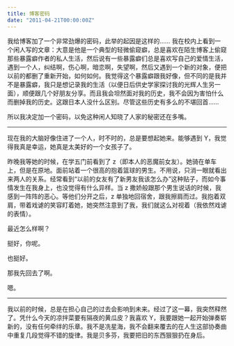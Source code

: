 ```yaml
---
title: 博客密码
date: "2011-04-21T00:00:00Z"
---
```


我给博客加了一个非常劲爆的密码，此举的起因是这样的…… 我在校内上看到一个闲人写的文章：大意是他是一个典型的轻微偷窥癖，总是喜欢在陌生博客上偷窥那些暴露癖作者的私人生活，然后说有一些暴露癖们总是喜欢写自己的爱情生活，遇到一个人，纠结啊，伤心啊，暗恋啊，失望啊，然后又遇到一个新的对象，便把以前的都删了重新开始，如何如何。我觉得这个暴露癖跟我好像，但不同的是我并不是暴露癖，我只是想记录我的生活（以便日后供史学家探讨我的光辉人生另一面），顺便跟几个好朋友分享。而且我会坦然面对我的历史，我不会因为害怕什么而删掉我的历史。这跟日本人没什么区别。尽管这些历史有多么的不堪回首……

所以我决定加一个密码，以免这种闲人知晓了人家的秘密还在多嘴。

---

现在我的大脑好像住进了一个人，时不时的，总是要想起她来。能够遇到 Y，我觉得我真是幸运，她真是太美好的一个女孩子了。

昨晚我等她的时候，在学五门前看到了 z（即本人的恶魔前女友）。她骑在单车上，但是在原地。面前站着一个很高的抱着篮球的男生。不用说，只消一眼就看出来两人的关系。经常看到“以前的女友有了新男友我该怎么办”这种贴子，而如今事情发生在我身上，也没觉得有什么异样。当 z 撒娇般跟那个男生说话的时候，我感到一阵阵的恶心。等他们分开之后，z 单独地回宿舍，跟我擦肩而过。我抱着双肩，带着戏谑的笑容盯着她，她突然注意到了我，我们就这么对视着（我依然戏谑的表情）。

最近怎么样啊？

挺好，你呢。

也挺好。

那我先回去了啊。

嗯。

---

我以前的时候，总是在担心自己的过去会影响到未来。经过了这一幕，我突然释然了。凭什么今天的凉拌菜要有隔夜的黄瓜皮？我喜欢 Y，我要跟她一起开始弹奏崭新的，没有任何牵绊的乐章。我不是冼星海，我不会翻来覆去的在人生这部协奏曲中重复几段觉得不错的旋律。我是贝多芬，我要把旧的东西狠狠扔在身后。
